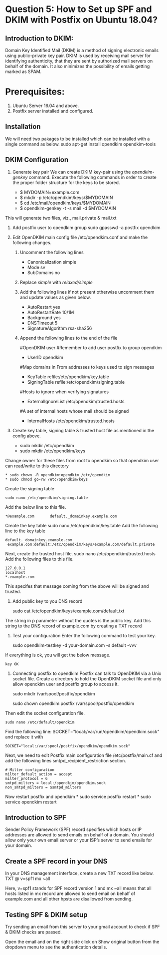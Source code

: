 # Question 5: How to Set up SPF and DKIM with Postfix on Ubuntu 18.04?

## Introduction to DKIM:
Domain Key Identified Mail (DKIM) is a method of signing electronic emails using public-private key pair. DKIM is used by receiving mail server for identifying authenticity, that they are sent by authorized mail servers on behalf of the domain. It also minimizes the possibility of emails getting marked as SPAM.

# Prerequisites:
1. Ubuntu Server 16.04 and above.
1. Postfix server installed and configured.

## Installation
We will need two pakages to be installed which can be installed with a single command as below.
	sudo apt-get install opendkim opendkim-tools

## DKIM Configuration
1. Generate key pair
We can create DKIM key-pair using the *opendkim-genkey* command. Execute the following commands in order to create the proper folder structure for the keys to be stored.

	* $ MYDOMAIN=example.com
	* $ mkdir -p /etc/opendkim/keys/$MYDOMAIN
	* $ cd /etc/mail/opendkim/keys/$MYDOMAIN
	* $ opendkim-genkey -t -s mail -d $MYDOMAIN

This will generate two files, viz., mail.private & mail.txt

1. Add postfix user to opendkim group
	sudo gpasswd -a postfix opendkim

1. Edit OpenDKIM main config file /etc/opendkim.conf and make the following changes.
	1. Uncomment the following lines
		* Canonicalization   simple
		* Mode               sv
		* SubDomains         no
	1. Replace _simple_ with _relaxed/simple_
	1. Add the following lines if not present otherwise uncomment them and update values as given below.
		* AutoRestart         yes
		* AutoRestartRate     10/1M
		* Background          yes
		* DNSTimeout          5
		* SignatureAlgorithm  rsa-sha256
	1. Append the following lines to the end of the file

		#OpenDKIM user
		#Remember to add user postfix to group opendkim
		* UserID             opendkim

		#Map domains in From addresses to keys used to sign messages
		* KeyTable           refile:/etc/opendkim/key.table
		* SigningTable       refile:/etc/opendkim/signing.table

		#Hosts to ignore when verifying signatures
		* ExternalIgnoreList  /etc/opendkim/trusted.hosts

		#A set of internal hosts whose mail should be signed
		* InternalHosts       /etc/opendkim/trusted.hosts
1. Create key table, signing table & trusted host file as mentioned in the config above.

	* sudo mkdir /etc/opendkim
	* sudo mkdir /etc/opendkim/keys

Change owner for these files from root to opendkim so that opendkim user can read/write to this directory

	* sudo chown -R opendkim:opendkim /etc/opendkim
	* sudo chmod go-rw /etc/opendkim/keys

Create the signing table

	sudo nano /etc/opendkim/signing.table

Add the below line to this file.

	*@example.com		default._domainkey.example.com

Create the key table
	sudo nano /etc/opendkim/key.table
Add the following line to the key table

	default._domainkey.example.com    example.com:default:/etc/opendkim/keys/example.com/default.private

Next, create the trusted host file.
	sudo nano /etc/opendkim/trusted.hosts
Add the following files to this file.

	127.0.0.1 
	localhost 
	*.example.com

This specifes that message coming from the above will be signed and trusted.

1. Add public key to you DNS record

	sudo cat /etc/opendkim/keys/example.com/default.txt

The string in p parameter without the quotes is the public key. Add this string to the DNS record of example.com by creating a TXT record

1. Test your configuration
Enter the following command to test your key.

	sudo opendkim-testkey -d your-domain.com -s default -vvv

If everything is ok, you will get the below message.

	key OK

1. Connecting postfix to opendkim
Postfix can talk to OpenDKIM via a Unix socket file. 
Create a directory to hold the OpenDKIM socket file and only allow opendkim user and postfix group to access it.

	sudo mkdir /var/spool/postfix/opendkim

	sudo chown opendkim:postfix /var/spool/postfix/opendkim
 
Then edit the socket configuration file.

	sudo nano /etc/default/opendkim


Find the following line:
	SOCKET="local:/var/run/opendkim/opendkim.sock"
and replace it with

	SOCKET="local:/var/spool/postfix/opendkim/opendkim.sock"
 
Next, we need to edit Postfix main configuration file /etc/postfix/main.cf and add the following lines smtpd_recipient_restriction section.

	# Milter configuration
	milter_default_action = accept
	milter_protocol = 6
	smtpd_milters = local:/opendkim/opendkim.sock
	non_smtpd_milters = $smtpd_milters
 
Now restart postfix and opendkim
	* sudo service postfix restart
	* sudo service opendkim restart
 
## Introduction to SPF
Sender Policy Framework (SPF) record specifies which hosts or IP addresses are allowed to send emails on behalf of a domain. You should allow only your own email server or your ISP’s server to send emails for your domain.

## Create a SPF record in your DNS
In your DNS management interface, create a new TXT record like below.
	TXT  @   v=spf1 mx ~all

Here, v=spf1 stands for SPF record version 1 and mx ~all means that all hosts listed in mx record are allowed to send email on behalf of example.com and all other hpsts are disallowed from sending. 

## Testing SPF & DKIM setup
Try sending an email from this server to your gmail account to check if SPF & DKIM checks are passed.

Open the email and on the right side click on Show original button from the dropdown menu to see the authentication details.
